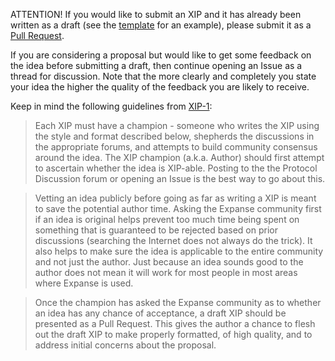 
ATTENTION! If you would like to submit an XIP and it has already been written as a draft (see the [template](https://github.com/Expanse-org/EXPIPs/blob/master/XIP-X.md) for an example), please submit it as a [Pull Request](https://github.com/Expanse-org/EXPIPs/pulls).

If you are considering a proposal but would like to get some feedback on the idea before submitting a draft, then continue opening an Issue as a thread for discussion.  Note that the more clearly and completely you state your idea the higher the quality of the feedback you are likely to receive.

Keep in mind the following guidelines from [XIP-1](https://github.com/Expanse-org/EXPIPs/blob/master/EXPIPS/XIP-1.md):

> Each XIP must have a champion - someone who writes the XIP using the style and format described below, shepherds the discussions in the appropriate forums, and attempts to build community consensus around the idea. The XIP champion (a.k.a. Author) should first attempt to ascertain whether the idea is XIP-able. Posting to the the Protocol Discussion forum or opening an Issue is the best way to go about this.

> Vetting an idea publicly before going as far as writing a XIP is meant to save the potential author time. Asking the Expanse community first if an idea is original helps prevent too much time being spent on something that is guaranteed to be rejected based on prior discussions (searching the Internet does not always do the trick). It also helps to make sure the idea is applicable to the entire community and not just the author. Just because an idea sounds good to the author does not mean it will work for most people in most areas where Expanse is used.

> Once the champion has asked the Expanse community as to whether an idea has any chance of acceptance, a draft XIP should be presented as a Pull Request. This gives the author a chance to flesh out the draft XIP to make properly formatted, of high quality, and to address initial concerns about the proposal.
